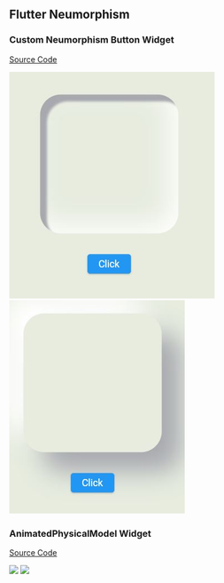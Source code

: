 ## Flutter Neumorphism
### Custom Neumorphism Button Widget

[Source Code](lib/CustomNeumorphismButton.dart)

![](readme_image/animated_neumorphism.JPG)
![](readme_image/selected_neumorphism.JPG)

### AnimatedPhysicalModel Widget

[Source Code](lib/AminatedNeumorphismButton.dart)

![](readmi_image/animated_neumorphism.JPG)
![](readmi_image/selected_neumorphism.JPG)
